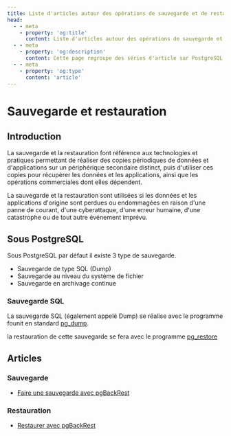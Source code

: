 ```yaml
---
title: Liste d'articles autour des opérations de sauvegarde et de restauration de la base de données PostgreSQL
head:
  - - meta
    - property: 'og:title'
      content: Liste d'articles autour des opérations de sauvegarde et de restauration de la base de données PostgreSQL
  - - meta      
    - property: 'og:description'
      content: Cette page regroupe des séries d'article sur PostgreSQL en français concernant la sauvegarde et la restauration de la base de données
  - - meta      
    - property: 'og:type'
      content: 'article'
---
```

# Sauvegarde et restauration

## Introduction

La sauvegarde et la restauration font référence aux technologies et
pratiques permettant de réaliser des copies périodiques de données et
d\'applications sur un périphérique secondaire distinct, puis
d\'utiliser ces copies pour récupérer les données et les applications,
ainsi que les opérations commerciales dont elles dépendent.

La sauvegarde et la restauration sont utilisées si les données et les
applications d\'origine sont perdues ou endommagées en raison d\'une
panne de courant, d\'une cyberattaque, d\'une erreur humaine, d\'une
catastrophe ou de tout autre événement imprévu.

## Sous PostgreSQL

Sous PostgreSQL par défaut il existe 3 type de sauvegarde.

- Sauvegarde de type SQL (Dump)
- Sauvegarde au niveau du système de fichier
- Sauvegarde en archivage continue

### Sauvegarde SQL

La sauvegarde SQL (également appelé Dump) se réalise avec le programme
founit en standard
[pg_dump](https://docs.postgresql.fr/current/app-pgdump.html).

la restauration de cette sauvegarde se fera avec le programme
[pg_restore](https://docs.postgresql.fr/current/app-pgrestore.html)

## Articles

### Sauvegarde

- [Faire une sauvegarde avec
  pgBackRest](http://laetitia-avrot.blogspot.fr/2017/02/faire-une-sauvegarde-avec-pgbackrest.html)

### Restauration

- [Restaurer avec
  pgBackRest](http://laetitia-avrot.blogspot.fr/2017/02/restaurer-avec-pgbackrest.html)
